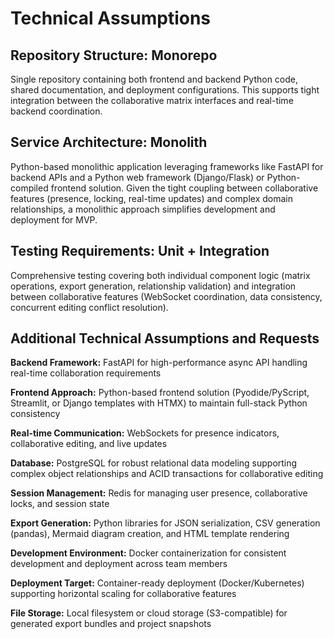 # Technical Assumptions

## Repository Structure: Monorepo
Single repository containing both frontend and backend Python code, shared documentation, and deployment configurations. This supports tight integration between the collaborative matrix interfaces and real-time backend coordination.

## Service Architecture: Monolith
Python-based monolithic application leveraging frameworks like FastAPI for backend APIs and a Python web framework (Django/Flask) or Python-compiled frontend solution. Given the tight coupling between collaborative features (presence, locking, real-time updates) and complex domain relationships, a monolithic approach simplifies development and deployment for MVP.

## Testing Requirements: Unit + Integration
Comprehensive testing covering both individual component logic (matrix operations, export generation, relationship validation) and integration between collaborative features (WebSocket coordination, data consistency, concurrent editing conflict resolution).

## Additional Technical Assumptions and Requests

**Backend Framework:** FastAPI for high-performance async API handling real-time collaboration requirements

**Frontend Approach:** Python-based frontend solution (Pyodide/PyScript, Streamlit, or Django templates with HTMX) to maintain full-stack Python consistency

**Real-time Communication:** WebSockets for presence indicators, collaborative editing, and live updates

**Database:** PostgreSQL for robust relational data modeling supporting complex object relationships and ACID transactions for collaborative editing

**Session Management:** Redis for managing user presence, collaborative locks, and session state

**Export Generation:** Python libraries for JSON serialization, CSV generation (pandas), Mermaid diagram creation, and HTML template rendering

**Development Environment:** Docker containerization for consistent development and deployment across team members

**Deployment Target:** Container-ready deployment (Docker/Kubernetes) supporting horizontal scaling for collaborative features

**File Storage:** Local filesystem or cloud storage (S3-compatible) for generated export bundles and project snapshots
